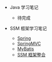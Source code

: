 
* Java 学习笔记

  - 待完成

* SSM 框架学习笔记

  * [Spring](./docs/b-1Spring.md)
  * [SpringMVC](./docs/b-2SpringMVC.md)
  * [MyBatis](./docs/b-3MyBatis)
  * [SSM 框架整合](./docs/b-4SSM框架整合.md)

  

  

